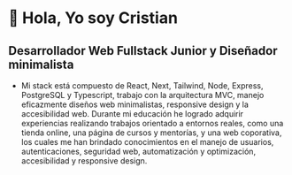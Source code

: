 # 👋 Hola, Yo soy **Cristian**
## Desarrollador Web Fullstack Junior y Diseñador minimalista

- Mi stack está compuesto de React, Next, Tailwind, Node, Express, PostgreSQL y Typescript, trabajo con la arquitectura MVC, manejo eficazmente diseños web minimalistas, responsive design y la accesibilidad web.
Durante mi educación he logrado adquirir experiencias realizando trabajos orientado a entornos reales, como una tienda online, una página de cursos y mentorías, y una web coporativa, los cuales me han brindado conocimientos en el manejo de usuarios, autenticaciones, seguridad web, automatización y optimización, accesibilidad y responsive design.
